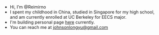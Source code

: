 - Hi, I’m @Reimirno
- I spent my childhood in China, studied in Singapore for my high school, and am currently enrolled at UC Berkeley for EECS major.
- I'm building personal page [here](https://reimirno.github.io/) currently.
- You can reach me at johnsonlongyu@gmail.com

<!---
Reimirno/Reimirno is a ✨ special ✨ repository because its `README.md` (this file) appears on your GitHub profile.
You can click the Preview link to take a look at your changes.
--->
